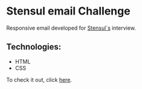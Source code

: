 # Stensul email Challenge
Responsive email developed for [Stensul´s](https://stensul.com/) interview.

## Technologies: 
- HTML
- CSS

To check it out, click
[here](https://hdo59.csb.app/).
